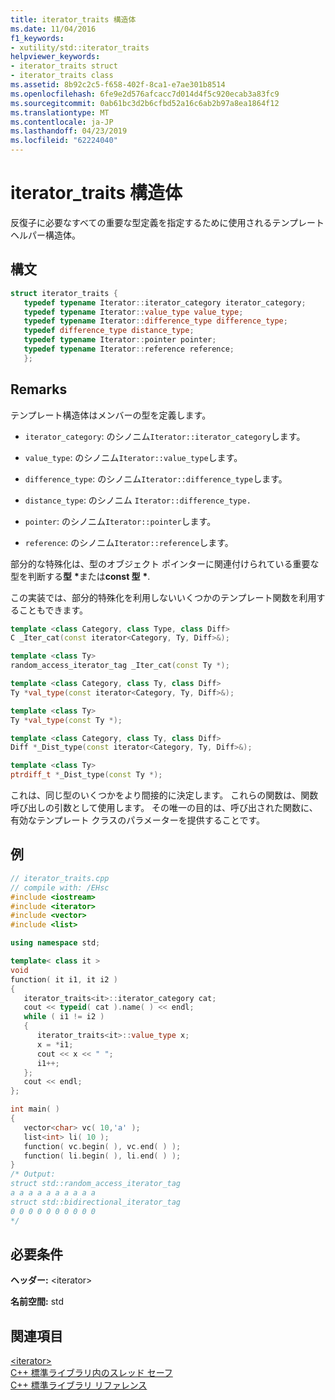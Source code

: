 ```yaml
---
title: iterator_traits 構造体
ms.date: 11/04/2016
f1_keywords:
- xutility/std::iterator_traits
helpviewer_keywords:
- iterator_traits struct
- iterator_traits class
ms.assetid: 8b92c2c5-f658-402f-8ca1-e7ae301b8514
ms.openlocfilehash: 6fe9e2d576afcacc7d014d4f5c920ecab3a83fc9
ms.sourcegitcommit: 0ab61bc3d2b6cfbd52a16c6ab2b97a8ea1864f12
ms.translationtype: MT
ms.contentlocale: ja-JP
ms.lasthandoff: 04/23/2019
ms.locfileid: "62224040"
---
```

# <a name="iteratortraits-struct"></a>iterator_traits 構造体

反復子に必要なすべての重要な型定義を指定するために使用されるテンプレート ヘルパー構造体。

## <a name="syntax"></a>構文

```cpp
struct iterator_traits {
   typedef typename Iterator::iterator_category iterator_category;
   typedef typename Iterator::value_type value_type;
   typedef typename Iterator::difference_type difference_type;
   typedef difference_type distance_type;
   typedef typename Iterator::pointer pointer;
   typedef typename Iterator::reference reference;
   };
```

## <a name="remarks"></a>Remarks

テンプレート構造体はメンバーの型を定義します。

- `iterator_category`: のシノニム`Iterator::iterator_category`します。

- `value_type`: のシノニム`Iterator::value_type`します。

- `difference_type`: のシノニム`Iterator::difference_type`します。

- `distance_type`: のシノニム `Iterator::difference_type.`

- `pointer`: のシノニム`Iterator::pointer`します。

- `reference`: のシノニム`Iterator::reference`します。

部分的な特殊化は、型のオブジェクト ポインターに関連付けられている重要な型を判断する**型** <strong>\*</strong>または**const 型** <strong>\*</strong>.

この実装では、部分的特殊化を利用しないいくつかのテンプレート関数を利用することもできます。

```cpp
template <class Category, class Type, class Diff>
C _Iter_cat(const iterator<Category, Ty, Diff>&);

template <class Ty>
random_access_iterator_tag _Iter_cat(const Ty *);

template <class Category, class Ty, class Diff>
Ty *val_type(const iterator<Category, Ty, Diff>&);

template <class Ty>
Ty *val_type(const Ty *);

template <class Category, class Ty, class Diff>
Diff *_Dist_type(const iterator<Category, Ty, Diff>&);

template <class Ty>
ptrdiff_t *_Dist_type(const Ty *);
```

これは、同じ型のいくつかをより間接的に決定します。 これらの関数は、関数呼び出しの引数として使用します。 その唯一の目的は、呼び出された関数に、有効なテンプレート クラスのパラメーターを提供することです。

## <a name="example"></a>例

```cpp
// iterator_traits.cpp
// compile with: /EHsc
#include <iostream>
#include <iterator>
#include <vector>
#include <list>

using namespace std;

template< class it >
void
function( it i1, it i2 )
{
   iterator_traits<it>::iterator_category cat;
   cout << typeid( cat ).name( ) << endl;
   while ( i1 != i2 )
   {
      iterator_traits<it>::value_type x;
      x = *i1;
      cout << x << " ";
      i1++;
   };
   cout << endl;
};

int main( )
{
   vector<char> vc( 10,'a' );
   list<int> li( 10 );
   function( vc.begin( ), vc.end( ) );
   function( li.begin( ), li.end( ) );
}
/* Output:
struct std::random_access_iterator_tag
a a a a a a a a a a
struct std::bidirectional_iterator_tag
0 0 0 0 0 0 0 0 0 0
*/
```

## <a name="requirements"></a>必要条件

**ヘッダー:** \<iterator>

**名前空間:** std

## <a name="see-also"></a>関連項目

[\<iterator>](../standard-library/iterator.md)<br/>
[C++ 標準ライブラリ内のスレッド セーフ](../standard-library/thread-safety-in-the-cpp-standard-library.md)<br/>
[C++ 標準ライブラリ リファレンス](../standard-library/cpp-standard-library-reference.md)<br/>
